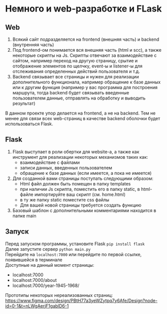 # Немного и web-разработке и FLask

## Web
1) Всякий сайт подразделяется на frontend (внешняя часть) и backend (внутренняя часть)
2) Под frontend-ом понимается вся внешняя часть (html и scc), а также некоторые скрипты на Js. Скрипты отвечают за взаимодействие с сайтом, например переход на другую страницу, срытие и отображение элементов по щелчку, event-ы и listener-ы для отслеживания определенных действий пользователя и т.д.
3) Backend связывает все страницы и нужен для реализации дополнительного функционала, например обращение к базе данных или к другим функция (например у вас программа для построения маршрута, тогда backend будет связывать введенные пользователем данные, отправлять на обработку и выводить результат)

В данном проекте упор делается на frontend, а не на backend.
Тем не менее для связи всех web-страниц в качестве backend оболочки будет использоваться Flask.

## Flask
1) Flask выступает в роли обертки для website-а, а также как инструмент для реализации некоторых механизмов таких как:
    - взаимодействие с файлами
    - записи данных, введенных пользователем
    - обращение к базе данных (если имеется, а пока не имеется)
2) Для созданной вами страницы поступать следующими образом:
    - Html файл должен быть помещен в папку templates
    - при наличии Js скрипта, поместить его в папку static, в html-файле импортируйте ваш скрипт (см. home.html)
    - в ту же папку static поместите css файлы
    - Для вашей новой страницы требуется создать функцию
3) Базовый шаблон с дополнительными комментариями находится в папке main

## Запуск 
Перед запуском программы, установите Flask `pip install flask` <br>
Далее запустите сервер `python main.py` <br>
Перейдите на `localhost:7000` или перейдите по первой ссылке, появившейся в терминале <br>
Доступные на данный момент страницы:
   - localhost:7000
   - localhost:7000/about
   - localhost:7000/year-1945-1968/

Прототипы некоторых нереализованных страниц:
https://www.figma.com/design/PBtH77a3yeWZytpq7y6Afe/Design?node-id=0-1&t=nLWgAerjF1gablD6-1
